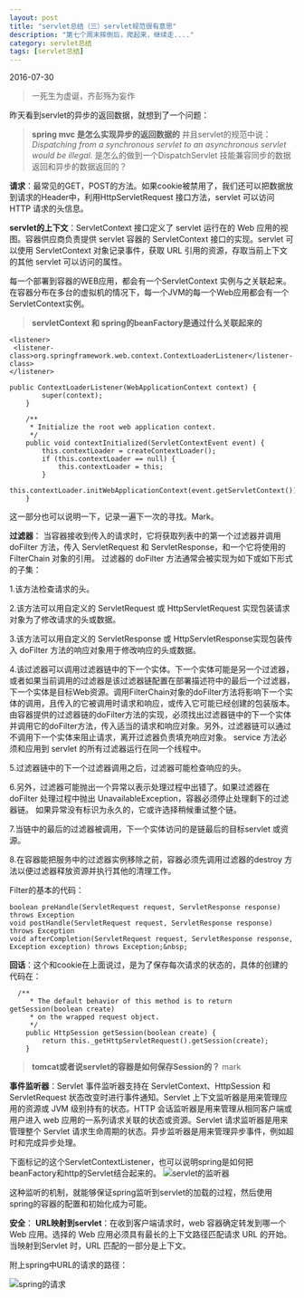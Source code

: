 ```yaml
---
layout: post
title: "servlet总结（三）servlet规范很有意思"
description: "第七个周末摔倒后，爬起来，继续走...."
category: servlet总结
tags: [servlet总结]
---
```

2016-07-30

> 一死生为虚诞，齐彭殇为妄作

昨天看到servlet的异步的返回数据，就想到了一个问题：
> **spring mvc 是怎么实现异步的返回数据的**
> 并且servlet的规范中说：*Dispatching from a synchronous servlet to an asynchronous servlet would be illegal.* 是怎么的做到一个DispatchServlet 技能兼容同步的数据返回和异步的数据返回的？

**请求**：最常见的GET，POST的方法。如果cookie被禁用了，我们还可以把数据放到请求的Header中，利用HttpServletRequest 接口方法，servlet 可以访问 HTTP 请求的头信息。   

**servlet的上下文**：ServletContext 接口定义了 servlet 运行在的 Web 应用的视图。容器供应商负责提供 servlet 容器的 ServletContext 接口的实现。servlet 可以使用 ServletContext 对象记录事件，获取 URL 引用的资源，存取当前上下文的其他 servlet 可以访问的属性。   

每一个部署到容器的WEB应用，都会有一个ServletContext 实例与之关联起来。在容器分布在多台的虚拟机的情况下，每一个JVM的每一个Web应用都会有一个ServletContext实例。  

> **servletContext 和 spring的beanFactory是通过什么关联起来的**  

  ~~~
<listener>
   <listener-class>org.springframework.web.context.ContextLoaderListener</listener-class>
</listener>
  ~~~

~~~
public ContextLoaderListener(WebApplicationContext context) {
		super(context);
	}

	/**
	 * Initialize the root web application context.
	 */
	public void contextInitialized(ServletContextEvent event) {
		this.contextLoader = createContextLoader();
		if (this.contextLoader == null) {
			this.contextLoader = this;
		}
		this.contextLoader.initWebApplicationContext(event.getServletContext());
	}
~~~

这一部分也可以说明一下，记录一遍下一次的寻找。Mark。

**过滤器**： 当容器接收到传入的请求时，它将获取列表中的第一个过滤器并调用doFilter 方法，传入 ServletRequest 和 ServletResponse，和一个它将使用的 FilterChain 对象的引用。 过滤器的 doFilter 方法通常会被实现为如下或如下形式的子集：

1.该方法检查请求的头。  

2.该方法可以用自定义的 ServletRequest 或 HttpServletRequest 实现包装请求对象为了修改请求的头或数据。  

3.该方法可以用自定义的 ServletResponse 或 HttpServletResponse实现包装传入 doFilter 方法的响应对象用于修改响应的头或数据。  

4.该过滤器可以调用过滤器链中的下一个实体。下一个实体可能是另一个过滤器，或者如果当前调用的过滤器是该过滤器链配置在部署描述符中的最后一个过滤器，下一个实体是目标Web资源。调用FilterChain对象的doFilter方法将影响下一个实体的调用，且传入的它被调用时请求和响应，或传入它可能已经创建的包装版本。 由容器提供的过滤器链的doFilter方法的实现，必须找出过滤器链中的下一个实体并调用它的doFilter方法，传入适当的请求和响应对象。另外，过滤器链可以通过不调用下一个实体来阻止请求，离开过滤器负责填充响应对象。 service 方法必须和应用到 servlet 的所有过滤器运行在同一个线程中。   

5.过滤器链中的下一个过滤器调用之后，过滤器可能检查响应的头。   

6.另外，过滤器可能抛出一个异常以表示处理过程中出错了。如果过滤器在 doFilter 处理过程中抛出 UnavailableException，容器必须停止处理剩下的过滤器链。 如果异常没有标识为永久的，它或许选择稍候重试整个链。   

7.当链中的最后的过滤器被调用，下一个实体访问的是链最后的目标servlet 或资源。   

8.在容器能把服务中的过滤器实例移除之前，容器必须先调用过滤器的destroy 方法以便过滤器释放资源并执行其他的清理工作。

Filter的基本的代码：   

~~~
boolean preHandle(ServletRequest request, ServletResponse response) throws Exception
void postHandle(ServletRequest request, ServletResponse response) throws Exception
void afterCompletion(ServletRequest request, ServletResponse response, Exception exception) throws Exception;&nbsp;
~~~

**回话**：这个和cookie在上面说过，是为了保存每次请求的状态的，具体的创建的代码在：   

~~~
  /**
     * The default behavior of this method is to return getSession(boolean create)
     * on the wrapped request object.
     */
    public HttpSession getSession(boolean create) {
        return this._getHttpServletRequest().getSession(create);
    }
~~~

> **tomcat或者说servlet的容器是如何保存Session的？** mark

**事件监听器**：Servlet 事件监听器支持在 ServletContext、HttpSession 和ServletRequest 状态改变时进行事件通知。Servlet 上下文监听器是用来管理应用的资源或 JVM 级别持有的状态。HTTP 会话监听器是用来管理从相同客户端或用户进入 web 应用的一系列请求关联的状态或资源。Servlet 请求监听器是用来管理整个 Servlet 请求生命周期的状态。异步监听器是用来管理异步事件，例如超时和完成异步处理。

下面标记的这个ServletContextListener，也可以说明spring是如何把beanFactory和http的Servlet结合起来的。
![servlet的监听器](http://7xtrwx.com1.z0.glb.clouddn.com/8089ca716438d88f44e4a7044c9d54c8.png)  

这种监听的机制，就能够保证spring监听到servlet的加载的过程，然后使用spring的容器的配置和初始化成为可能。  


**安全**：
**URL映射到servlet**：在收到客户端请求时，web 容器确定转发到哪一个 Web 应用。选择的 Web 应用必须具有最长的上下文路径匹配请求 URL 的开始。当映射到Servlet 时，URL 匹配的一部分是上下文。


附上spring中URL的请求的路径：

![spring的请求](http://7xtrwx.com1.z0.glb.clouddn.com/e0c545dae48717d3fb5639209835c930.png)
